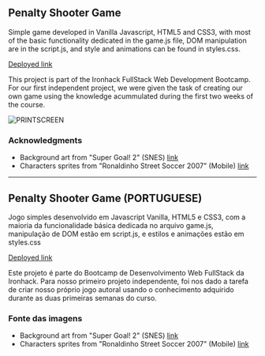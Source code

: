 ## Penalty Shooter Game 

Simple game developed in Vanilla Javascript, HTML5 and CSS3, with most of the basic functionality dedicated in the game.js file, DOM manipulation are in the script.js, and style and animations can be found in styles.css.

[Deployed link](https://adhkr81.github.io/Penalty-Shooter-/)

This project is part of the Ironhack FullStack Web Development Bootcamp. For our first independent project, we were given the task of creating our own game using the knowledge acummulated during the first two weeks of the course.


![PRINTSCREEN](https://user-images.githubusercontent.com/104802360/173673903-d801dec6-e031-497a-bd86-f6c4cdde16b0.jpg)

### Acknowledgments

- Background art from "Super Goal! 2" (SNES) [link](https://spritedatabase.net/game/3029)
- Characters sprites from "Ronaldinho Street Soccer 2007" (Mobile) [link](https://spritedatabase.net/game/1373)


----------------------------------------------------------------------------------------------------------------


## Penalty Shooter Game (PORTUGUESE)

Jogo simples desenvolvido em Javascript Vanilla, HTML5 e CSS3, com a maioria da funcionalidade básica dedicada no arquivo game.js, manipulação de DOM estão em script.js, e estilos e animações estão em styles.css

[Deployed link](https://adhkr81.github.io/Penalty-Shooter-/)

Este projeto é parte do Bootcamp de Desenvolvimento Web FullStack da Ironhack. Para nosso primeiro projeto independente, foi nos dado a tarefa de criar nosso próprio jogo autoral usando o conhecimento adquirido durante as duas primeiras semanas do curso.


### Fonte das imagens

- Background art from "Super Goal! 2" (SNES) [link](https://spritedatabase.net/game/3029)
- Characters sprites from "Ronaldinho Street Soccer 2007" (Mobile) [link](https://spritedatabase.net/game/1373)


